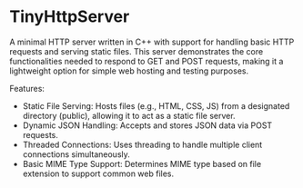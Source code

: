 # TinyHttpServer
A minimal HTTP server written in C++ with support for handling basic HTTP requests and serving static files. This server demonstrates the core functionalities needed to respond to GET and POST requests, making it a lightweight option for simple web hosting and testing purposes.

Features:
- Static File Serving: Hosts files (e.g., HTML, CSS, JS) from a designated directory (public), allowing it to act as a static file server.
- Dynamic JSON Handling: Accepts and stores JSON data via POST requests.
- Threaded Connections: Uses threading to handle multiple client connections simultaneously.
- Basic MIME Type Support: Determines MIME type based on file extension to support common web files.
